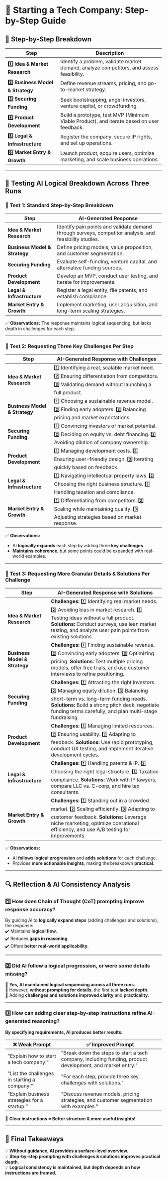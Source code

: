 # 🚀 Starting a Tech Company: Step-by-Step Guide  

## 📌 Step-by-Step Breakdown  

| **Step**                 | **Description** |
|-------------------------|----------------|
| **1️⃣ Idea & Market Research** | Identify a problem, validate market demand, analyze competitors, and assess feasibility. |
| **2️⃣ Business Model & Strategy** | Define revenue streams, pricing, and go-to-market strategy. |
| **3️⃣ Securing Funding** | Seek bootstrapping, angel investors, venture capital, or crowdfunding. |
| **4️⃣ Product Development** | Build a prototype, test MVP (Minimum Viable Product), and iterate based on user feedback. |
| **5️⃣ Legal & Infrastructure** | Register the company, secure IP rights, and set up operations. |
| **6️⃣ Market Entry & Growth** | Launch product, acquire users, optimize marketing, and scale business operations. |

---

## 📌 Testing AI Logical Breakdown Across Three Runs  

### 🔹 **Test 1: Standard Step-by-Step Breakdown**  

| **Step** | **AI-Generated Response** |
|----------|---------------------------|
| **Idea & Market Research** | Identify pain points and validate demand through surveys, competitor analysis, and feasibility studies. |
| **Business Model & Strategy** | Define pricing models, value proposition, and customer segmentation. |
| **Securing Funding** | Evaluate self-funding, venture capital, and alternative funding sources. |
| **Product Development** | Develop an MVP, conduct user testing, and iterate for improvements. |
| **Legal & Infrastructure** | Register a legal entity, file patents, and establish compliance. |
| **Market Entry & Growth** | Implement marketing, user acquisition, and long-term scaling strategies. |

✅ **Observations:** The response maintains logical sequencing, but lacks depth in challenges for each step.

---

### 🔹 **Test 2: Requesting Three Key Challenges Per Step**  

| **Step** | **AI-Generated Response with Challenges** |
|----------|------------------------------------------|
| **Idea & Market Research** | 1️⃣ Identifying a real, scalable market need. 2️⃣ Ensuring differentiation from competitors. 3️⃣ Validating demand without launching a full product. |
| **Business Model & Strategy** | 1️⃣ Choosing a sustainable revenue model. 2️⃣ Finding early adopters. 3️⃣ Balancing pricing and market expectations. |
| **Securing Funding** | 1️⃣ Convincing investors of market potential. 2️⃣ Deciding on equity vs. debt financing. 3️⃣ Avoiding dilution of company ownership. |
| **Product Development** | 1️⃣ Managing development costs. 2️⃣ Ensuring user-friendly design. 3️⃣ Iterating quickly based on feedback. |
| **Legal & Infrastructure** | 1️⃣ Navigating intellectual property laws. 2️⃣ Choosing the right business structure. 3️⃣ Handling taxation and compliance. |
| **Market Entry & Growth** | 1️⃣ Differentiating from competitors. 2️⃣ Scaling while maintaining quality. 3️⃣ Adjusting strategies based on market response. |

✅ **Observations:**  
- AI **logically expands** each step by adding three **key challenges**.  
- **Maintains coherence**, but some points could be expanded with real-world examples.

---

### 🔹 **Test 3: Requesting More Granular Details & Solutions Per Challenge**  

| **Step** | **AI-Generated Response with Solutions** |
|----------|-----------------------------------------|
| **Idea & Market Research** | **Challenges:** 1️⃣ Identifying real market needs. 2️⃣ Avoiding bias in market research. 3️⃣ Testing ideas without a full product. **Solutions:** Conduct surveys, use lean market testing, and analyze user pain points from existing solutions. |
| **Business Model & Strategy** | **Challenges:** 1️⃣ Finding sustainable revenue. 2️⃣ Convincing early adopters. 3️⃣ Optimizing pricing. **Solutions:** Test multiple pricing models, offer free trials, and use customer interviews to refine positioning. |
| **Securing Funding** | **Challenges:** 1️⃣ Attracting the right investors. 2️⃣ Managing equity dilution. 3️⃣ Balancing short-term vs. long-term funding needs. **Solutions:** Build a strong pitch deck, negotiate funding terms carefully, and plan multi-stage fundraising. |
| **Product Development** | **Challenges:** 1️⃣ Managing limited resources. 2️⃣ Ensuring usability. 3️⃣ Adapting to feedback. **Solutions:** Use rapid prototyping, conduct UX testing, and implement iterative development cycles. |
| **Legal & Infrastructure** | **Challenges:** 1️⃣ Handling patents & IP. 2️⃣ Choosing the right legal structure. 3️⃣ Taxation compliance. **Solutions:** Work with IP lawyers, compare LLC vs. C-corp, and hire tax consultants. |
| **Market Entry & Growth** | **Challenges:** 1️⃣ Standing out in a crowded market. 2️⃣ Scaling efficiently. 3️⃣ Adapting to customer feedback. **Solutions:** Leverage niche marketing, optimize operational efficiency, and use A/B testing for improvements. |

✅ **Observations:**  
- AI **follows logical progression** and **adds solutions** for each challenge.  
- Provides **more actionable insights**, making the breakdown **practical**.  

---

## 🔍 Reflection & AI Consistency Analysis  

### **1️⃣ How does Chain of Thought (CoT) prompting improve response accuracy?**  
By guiding AI to **logically expand steps** (adding challenges and solutions), the response:  
✔️ Maintains **logical flow**.  
✔️ Reduces **gaps in reasoning**.  
✔️ Offers **better real-world applicability**.  

---

### **2️⃣ Did AI follow a logical progression, or were some details missing?**  
🔹 **Yes, AI maintained logical sequencing across all three runs.**  
🔹 However, **without prompting for details**, the first test **lacked depth**.  
🔹 Adding **challenges and solutions improved clarity** and **practicality**.  

---

### **3️⃣ How can adding clear step-by-step instructions refine AI-generated reasoning?**  
**By specifying requirements, AI produces better results:**  

| ❌ Weak Prompt | ✅ Improved Prompt |
|---------------|------------------|
| "Explain how to start a tech company." | "Break down the steps to start a tech company, including funding, product development, and market entry." |
| "List the challenges in starting a company." | "For each step, provide three key challenges with solutions." |
| "Explain business strategies for a startup." | "Discuss revenue models, pricing strategies, and customer segmentation with examples." |

📌 **Clear instructions = Better structure & more useful insights!**  

---

## 📌 Final Takeaways  

💡 **Without guidance, AI provides a surface-level overview.**  
💡 **Step-by-step prompting with challenges & solutions improves practical depth.**  
💡 **Logical consistency is maintained, but depth depends on how instructions are framed.**  
